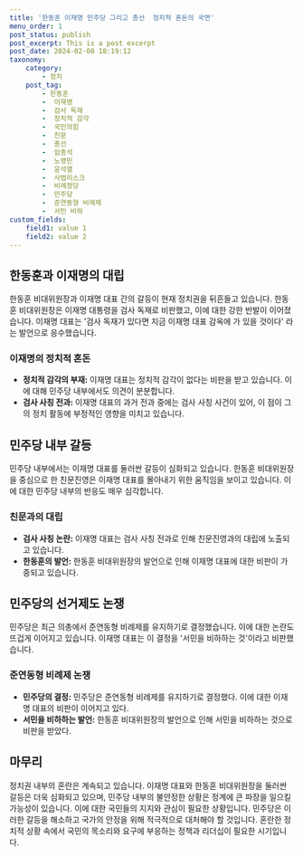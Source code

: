 ```yaml
---
title: '한동훈 이재명 민주당 그리고 총선  정치적 혼돈의 국면'
menu_order: 1
post_status: publish
post_excerpt: This is a post excerpt
post_date: 2024-02-08 18:19:12
taxonomy:
    category:
        - 정치
    post_tag:
        - 한동훈
        -  이재명
        -  검사 독재
        -  정치적 감각
        -  국민의힘
        -  친문
        -  총선
        -  임종석
        -  노영민
        -  윤석열
        -  사법리스크
        -  비례정당
        -  민주당
        -  준연동형 비례제
        -  서민 비하
custom_fields:
    field1: value 1
    field2: value 2
---
```


## 한동훈과 이재명의 대립
한동훈 비대위원장과 이재명 대표 간의 갈등이 현재 정치권을 뒤흔들고 있습니다. 한동훈 비대위원장은 이재명 대통령을 검사 독재로 비판했고, 이에 대한 강한 반발이 이어졌습니다. 이재명 대표는 '검사 독재가 있다면 지금 이재명 대표 감옥에 가 있을 것이다' 라는 발언으로 응수했습니다.
### 이재명의 정치적 혼돈
- **정치적 감각의 부재:** 이재명 대표는 정치적 감각이 없다는 비판을 받고 있습니다. 이에 대해 민주당 내부에서도 의견이 분분합니다.
- **검사 사칭 전과:** 이재명 대표의 과거 전과 중에는 검사 사칭 사건이 있어, 이 점이 그의 정치 활동에 부정적인 영향을 미치고 있습니다.
## 민주당 내부 갈등
민주당 내부에서는 이재명 대표를 둘러싼 갈등이 심화되고 있습니다. 한동훈 비대위원장을 중심으로 한 친문진영은 이재명 대표를 몰아내기 위한 움직임을 보이고 있습니다. 이에 대한 민주당 내부의 반응도 매우 심각합니다.
### 친문과의 대립
- **검사 사칭 논란:** 이재명 대표는 검사 사칭 전과로 인해 친문진영과의 대립에 노출되고 있습니다.
- **한동훈의 발언:** 한동훈 비대위원장의 발언으로 인해 이재명 대표에 대한 비판이 가중되고 있습니다.
## 민주당의 선거제도 논쟁
민주당은 최근 의총에서 준연동형 비례제를 유지하기로 결정했습니다. 이에 대한 논란도 뜨겁게 이어지고 있습니다. 이재명 대표는 이 결정을 '서민을 비하하는 것'이라고 비판했습니다.
### 준연동형 비례제 논쟁
- **민주당의 결정:** 민주당은 준연동형 비례제를 유지하기로 결정했다. 이에 대한 이재명 대표의 비판이 이어지고 있다.
- **서민을 비하하는 발언:** 한동훈 비대위원장의 발언으로 인해 서민을 비하하는 것으로 비판을 받았다.
## 마무리
정치권 내부의 혼란은 계속되고 있습니다. 이재명 대표와 한동훈 비대위원장을 둘러싼 갈등은 더욱 심화되고 있으며, 민주당 내부의 불안정한 상황은 정계에 큰 파장을 일으킬 가능성이 있습니다. 이에 대한 국민들의 지지와 관심이 필요한 상황입니다. 민주당은 이러한 갈등을 해소하고 국가의 안정을 위해 적극적으로 대처해야 할 것입니다. 혼란한 정치적 상황 속에서 국민의 목소리와 요구에 부응하는 정책과 리더십이 필요한 시기입니다.
